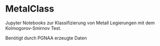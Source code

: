 # MetalClass
Jupyter Notebooks zur Klassifizierung von Metall Legierungen mit dem Kolmogorov-Smirnov Test.

Benötigt durch PGNAA erzeugte Daten
